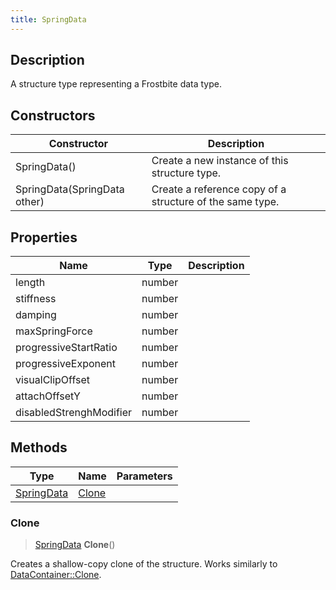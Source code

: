 ```yaml
---
title: SpringData
---
```

## Description

A structure type representing a Frostbite data type.

## Constructors

| Constructor                  | Description                                              |
| ---------------------------- | -------------------------------------------------------- |
| SpringData()                 | Create a new instance of this structure type.            |
| SpringData(SpringData other) | Create a reference copy of a structure of the same type. |

## Properties

| Name                    | Type   | Description |
| ----------------------- | ------ | ----------- |
| length                  | number |             |
| stiffness               | number |             |
| damping                 | number |             |
| maxSpringForce          | number |             |
| progressiveStartRatio   | number |             |
| progressiveExponent     | number |             |
| visualClipOffset        | number |             |
| attachOffsetY           | number |             |
| disabledStrenghModifier | number |             |

## Methods

| Type                     | Name            | Parameters |
| ------------------------ | --------------- | ---------- |
| [SpringData](SpringData) | [Clone](#clone) |            |

### Clone

> [SpringData](SpringData) **Clone**()

Creates a shallow-copy clone of the structure. Works similarly to [DataContainer::Clone](/vext/ref/shared/class/datacontainer#clone).
